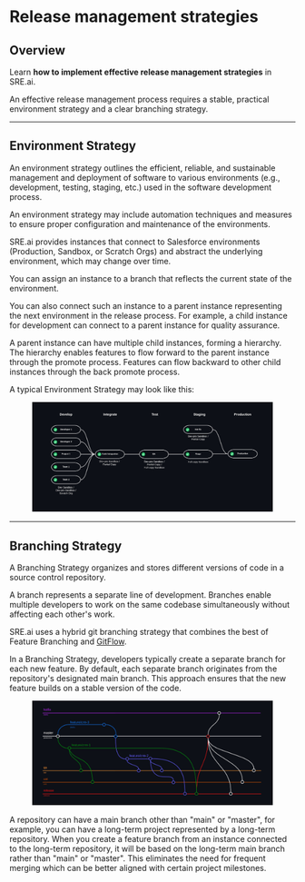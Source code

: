 # Release management strategies

## Overview

Learn **how to implement effective release management strategies** in SRE.ai.

An effective release management process requires a stable, practical environment strategy and a clear branching strategy.

***

## Environment Strategy

An environment strategy outlines the efficient, reliable, and sustainable management and deployment of software to various environments (e.g., development, testing, staging, etc.) used in the software development process.

An environment strategy may include automation techniques and measures to ensure proper configuration and maintenance of the environments.

SRE.ai provides instances that connect to Salesforce environments (Production, Sandbox, or Scratch Orgs) and abstract the underlying environment, which may change over time.&#x20;

You can assign an instance to a branch that reflects the current state of the environment.&#x20;

You can also connect such an instance to a parent instance representing the next environment in the release process. For example, a child instance for development can connect to a parent instance for quality assurance.

A parent instance can have multiple child instances, forming a hierarchy. The hierarchy enables features to flow forward to the parent instance through the promote process. Features can flow backward to other child instances through the back promote process.&#x20;

A typical Environment Strategy may look like this:

<figure><img src="../.gitbook/assets/image.png" alt=""><figcaption></figcaption></figure>

***

## Branching Strategy

A Branching Strategy organizes and stores different versions of code in a source control repository.

A branch represents a separate line of development. Branches enable multiple developers to work on the same codebase simultaneously without affecting each other's work.

SRE.ai uses a hybrid git branching strategy that combines the best of Feature Branching and [GitFlow](https://www.gitkraken.com/learn/git/git-flow).

In a Branching Strategy, developers typically create a separate branch for each new feature. By default, each separate branch originates from the repository's designated main branch. This approach ensures that the new feature builds on a stable version of the code.

<figure><img src="../.gitbook/assets/image (1).png" alt=""><figcaption></figcaption></figure>

A repository can have a main branch other than "main" or "master", for example, you can have a long-term project represented by a long-term repository. When you create a feature branch from an instance connected to the long-term repository, it will be based on the long-term main branch rather than "main" or "master". This eliminates the need for frequent merging which can be better aligned with certain project milestones.
